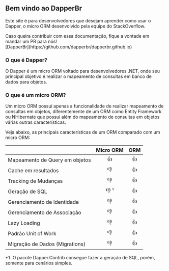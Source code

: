 ## Bem vindo ao DapperBr

<p>Este site é para desenvolvedores que desejam aprender como usar o Dapper, o micro ORM desenvolvido pela equipe do StackOverflow.</p>
<p>Caso queira contribuir com essa documentação, fique a vontade em mandar um PR para nós!<br/> [DapperBr](https://github.com/dapperbr/dapperbr.github.io) </p>

### O que é Dapper?
<p>O Dapper é um micro ORM voltado para desenvolvedores .NET, onde seu principal objetivo é realizar o mapeamento de consultas em banco de dados para objetos.</p>

### O que é um micro ORM?
<p>Um micro ORM possuí apenas a funcionalidade de realizar mapeamento de consultas em objetos, diferentemente de um ORM como Entity Framework ou NHibernate que possui além do mapeamento de consultas em objetos várias outras características.</p> 
<p>Veja abaixo, as principais características de um ORM comparado com um micro ORM:</p>

|                                 | Micro ORM| ORM|  
| --------------------------------|:---: |:---: |
|  Mapeamento de Query em objetos |:+1:|:+1:|
|  Cache em resultados |:-1:|:+1:|
|  Tracking de Mudanças|:-1:|:+1:|
|  Geração de SQL	|:-1: ¹ |:+1:|
|  Gerenciamento de Identidade	|:-1:|:+1:|
|  Gerenciamento de Associação	|:-1:|:+1:|
|  Lazy Loading	|:-1:|:+1:|
|  Padrão Unit of Work | :-1:|:+1:|
|  Migração de Dados (Migrations) |:-1:|:+1:|

*1. O pacote Dapper.Contrib consegue fazer a geração de SQL, porém, somente para cenários simples.
